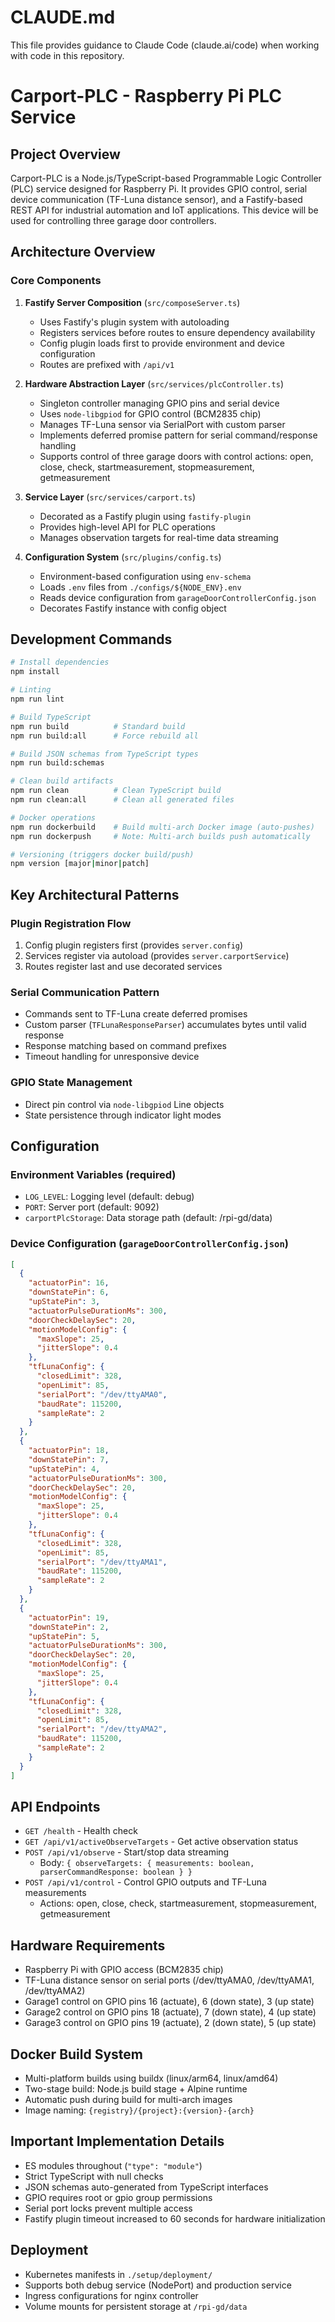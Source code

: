 # CLAUDE.md

This file provides guidance to Claude Code (claude.ai/code) when working with code in this repository.

# Carport-PLC - Raspberry Pi PLC Service

## Project Overview

Carport-PLC is a Node.js/TypeScript-based Programmable Logic Controller (PLC) service designed for Raspberry Pi. It provides GPIO control, serial device communication (TF-Luna distance sensor), and a Fastify-based REST API for industrial automation and IoT applications. This device will be used for controlling three garage door controllers.

## Architecture Overview

### Core Components

1. **Fastify Server Composition** (`src/composeServer.ts`)

   - Uses Fastify's plugin system with autoloading
   - Registers services before routes to ensure dependency availability
   - Config plugin loads first to provide environment and device configuration
   - Routes are prefixed with `/api/v1`

2. **Hardware Abstraction Layer** (`src/services/plcController.ts`)

   - Singleton controller managing GPIO pins and serial device
   - Uses `node-libgpiod` for GPIO control (BCM2835 chip)
   - Manages TF-Luna sensor via SerialPort with custom parser
   - Implements deferred promise pattern for serial command/response handling
   - Supports control of three garage doors with control actions: open, close, check, startmeasurement, stopmeasurement, getmeasurement

3. **Service Layer** (`src/services/carport.ts`)

   - Decorated as a Fastify plugin using `fastify-plugin`
   - Provides high-level API for PLC operations
   - Manages observation targets for real-time data streaming

4. **Configuration System** (`src/plugins/config.ts`)
   - Environment-based configuration using `env-schema`
   - Loads `.env` files from `./configs/${NODE_ENV}.env`
   - Reads device configuration from `garageDoorControllerConfig.json`
   - Decorates Fastify instance with config object

## Development Commands

```bash
# Install dependencies
npm install

# Linting
npm run lint

# Build TypeScript
npm run build          # Standard build
npm run build:all      # Force rebuild all

# Build JSON schemas from TypeScript types
npm run build:schemas

# Clean build artifacts
npm run clean          # Clean TypeScript build
npm run clean:all      # Clean all generated files

# Docker operations
npm run dockerbuild    # Build multi-arch Docker image (auto-pushes)
npm run dockerpush     # Note: Multi-arch builds push automatically

# Versioning (triggers docker build/push)
npm version [major|minor|patch]
```

## Key Architectural Patterns

### Plugin Registration Flow

1. Config plugin registers first (provides `server.config`)
2. Services register via autoload (provides `server.carportService`)
3. Routes register last and use decorated services

### Serial Communication Pattern

- Commands sent to TF-Luna create deferred promises
- Custom parser (`TFLunaResponseParser`) accumulates bytes until valid response
- Response matching based on command prefixes
- Timeout handling for unresponsive device

### GPIO State Management

- Direct pin control via `node-libgpiod` Line objects
- State persistence through indicator light modes

## Configuration

### Environment Variables (required)

- `LOG_LEVEL`: Logging level (default: debug)
- `PORT`: Server port (default: 9092)
- `carportPlcStorage`: Data storage path (default: /rpi-gd/data)

### Device Configuration (`garageDoorControllerConfig.json`)

```json
[
  {
    "actuatorPin": 16,
    "downStatePin": 6,
    "upStatePin": 3,
    "actuatorPulseDurationMs": 300,
    "doorCheckDelaySec": 20,
    "motionModelConfig": {
      "maxSlope": 25,
      "jitterSlope": 0.4
    },
    "tfLunaConfig": {
      "closedLimit": 328,
      "openLimit": 85,
      "serialPort": "/dev/ttyAMA0",
      "baudRate": 115200,
      "sampleRate": 2
    }
  },
  {
    "actuatorPin": 18,
    "downStatePin": 7,
    "upStatePin": 4,
    "actuatorPulseDurationMs": 300,
    "doorCheckDelaySec": 20,
    "motionModelConfig": {
      "maxSlope": 25,
      "jitterSlope": 0.4
    },
    "tfLunaConfig": {
      "closedLimit": 328,
      "openLimit": 85,
      "serialPort": "/dev/ttyAMA1",
      "baudRate": 115200,
      "sampleRate": 2
    }
  },
  {
    "actuatorPin": 19,
    "downStatePin": 2,
    "upStatePin": 5,
    "actuatorPulseDurationMs": 300,
    "doorCheckDelaySec": 20,
    "motionModelConfig": {
      "maxSlope": 25,
      "jitterSlope": 0.4
    },
    "tfLunaConfig": {
      "closedLimit": 328,
      "openLimit": 85,
      "serialPort": "/dev/ttyAMA2",
      "baudRate": 115200,
      "sampleRate": 2
    }
  }
]
```

## API Endpoints

- `GET /health` - Health check
- `GET /api/v1/activeObserveTargets` - Get active observation status
- `POST /api/v1/observe` - Start/stop data streaming
  - Body: `{ observeTargets: { measurements: boolean, parserCommandResponse: boolean } }`
- `POST /api/v1/control` - Control GPIO outputs and TF-Luna measurements
  - Actions: open, close, check, startmeasurement, stopmeasurement, getmeasurement

## Hardware Requirements

- Raspberry Pi with GPIO access (BCM2835 chip)
- TF-Luna distance sensor on serial ports (/dev/ttyAMA0, /dev/ttyAMA1, /dev/ttyAMA2)
- Garage1 control on GPIO pins 16 (actuate), 6 (down state), 3 (up state)
- Garage2 control on GPIO pins 18 (actuate), 7 (down state), 4 (up state)
- Garage3 control on GPIO pins 19 (actuate), 2 (down state), 5 (up state)

## Docker Build System

- Multi-platform builds using buildx (linux/arm64, linux/amd64)
- Two-stage build: Node.js build stage + Alpine runtime
- Automatic push during build for multi-arch images
- Image naming: `{registry}/{project}:{version}-{arch}`

## Important Implementation Details

- ES modules throughout (`"type": "module"`)
- Strict TypeScript with null checks
- JSON schemas auto-generated from TypeScript interfaces
- GPIO requires root or gpio group permissions
- Serial port locks prevent multiple access
- Fastify plugin timeout increased to 60 seconds for hardware initialization

## Deployment

- Kubernetes manifests in `./setup/deployment/`
- Supports both debug service (NodePort) and production service
- Ingress configurations for nginx controller
- Volume mounts for persistent storage at `/rpi-gd/data`
